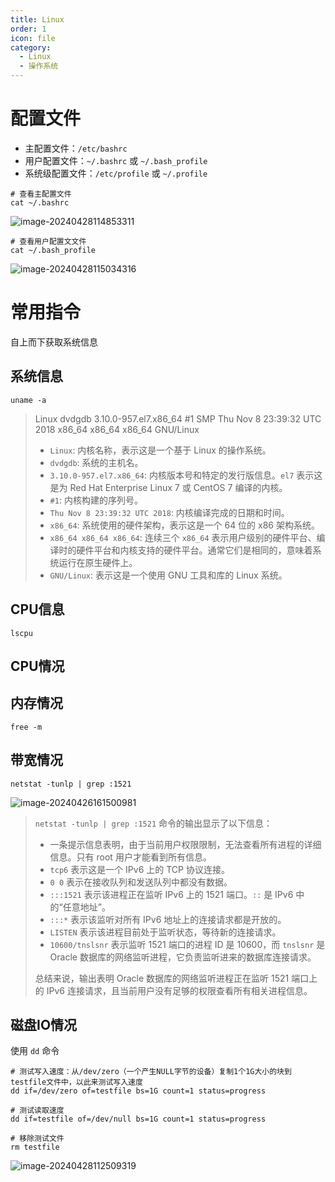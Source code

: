 ```yaml
---
title: Linux
order: 1
icon: file
category:
  - Linux	
  - 操作系统
---
```

# 配置文件

- 主配置文件：`/etc/bashrc`
- 用户配置文件：`~/.bashrc` 或 `~/.bash_profile`
- 系统级配置文件：`/etc/profile` 或 `~/.profile`

```
# 查看主配置文件
cat ~/.bashrc
```

![image-20240428114853311](https://cdn.jsdelivr.net/gh/zhengzhenning/imageBeds@main/images/image-20240428114853311.png)

```
# 查看用户配置文文件
cat ~/.bash_profile
```

![image-20240428115034316](https://cdn.jsdelivr.net/gh/zhengzhenning/imageBeds@main/images/image-20240428115034316.png)

# 常用指令

自上而下获取系统信息

## 系统信息

```shell
uname -a 
```

> Linux dvdgdb 3.10.0-957.el7.x86_64 #1 SMP Thu Nov 8 23:39:32 UTC 2018 x86_64 x86_64 x86_64 GNU/Linux
>
> - `Linux`: 内核名称，表示这是一个基于 Linux 的操作系统。
> - `dvdgdb`: 系统的主机名。
> - `3.10.0-957.el7.x86_64`: 内核版本号和特定的发行版信息。`el7` 表示这是为 Red Hat Enterprise Linux 7 或 CentOS 7 编译的内核。
> - `#1`: 内核构建的序列号。
> - `Thu Nov 8 23:39:32 UTC 2018`: 内核编译完成的日期和时间。
> - `x86_64`: 系统使用的硬件架构，表示这是一个 64 位的 x86 架构系统。
> - `x86_64 x86_64 x86_64`: 连续三个 `x86_64` 表示用户级别的硬件平台、编译时的硬件平台和内核支持的硬件平台。通常它们是相同的，意味着系统运行在原生硬件上。
> - `GNU/Linux`: 表示这是一个使用 GNU 工具和库的 Linux 系统。

##  CPU信息

```shell
lscpu
```

> 

## CPU情况

## 内存情况

```
free -m 
```

## 带宽情况

```
netstat -tunlp | grep :1521
```

![image-20240426161500981](https://cdn.jsdelivr.net/gh/zhengzhenning/imageBeds@main/images/image-20240426161500981.png)

> `netstat -tunlp | grep :1521`  命令的输出显示了以下信息：
>
> - 一条提示信息表明，由于当前用户权限限制，无法查看所有进程的详细信息。只有 root 用户才能看到所有信息。
> - `tcp6` 表示这是一个 IPv6 上的 TCP 协议连接。
> - `0 0` 表示在接收队列和发送队列中都没有数据。
> - `:::1521` 表示该进程正在监听 IPv6 上的 1521 端口。`::` 是 IPv6 中的“任意地址”。
> - `:::*` 表示该监听对所有 IPv6 地址上的连接请求都是开放的。
> - `LISTEN` 表示该进程目前处于监听状态，等待新的连接请求。
> - `10600/tnslsnr` 表示监听 1521 端口的进程 ID 是 10600，而 `tnslsnr` 是 Oracle 数据库的网络监听进程，它负责监听进来的数据库连接请求。
>
> 总结来说，输出表明 Oracle 数据库的网络监听进程正在监听 1521 端口上的 IPv6 连接请求，且当前用户没有足够的权限查看所有相关进程信息。

## 磁盘IO情况

使用 `dd` 命令

```shell
# 测试写入速度：从/dev/zero（一个产生NULL字节的设备）复制1个1G大小的块到testfile文件中，以此来测试写入速度
dd if=/dev/zero of=testfile bs=1G count=1 status=progress

# 测试读取速度
dd if=testfile of=/dev/null bs=1G count=1 status=progress

# 移除测试文件
rm testfile
```

![image-20240428112509319](https://cdn.jsdelivr.net/gh/zhengzhenning/imageBeds@main/images/image-20240428112509319.png)

